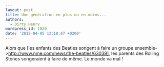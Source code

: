 ```yaml
---
layout: post
title: Une génération en plus ou en moins...
authors:
  - Dirty Henry
wordpress_id: 1020
date: '2012-04-05 12:10:47 +0200'
---
```

Alors que [les enfants des Beatles songent à faire un groupe ensemble->http://www.nme.com/news/the-beatles/63039], les parents des Rolling Stones songeraient à faire de même. Le monde va mal !
